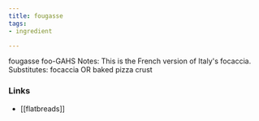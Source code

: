 ```yaml
---
title: fougasse
tags:
- ingredient

---
```

fougasse foo-GAHS Notes: This is the French version of Italy's focaccia. Substitutes: focaccia OR baked pizza crust

### Links

* [[flatbreads]]
